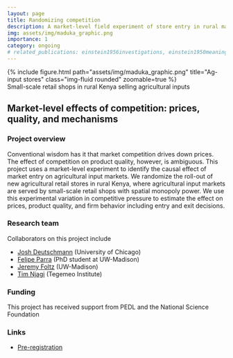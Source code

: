 ```yaml
---
layout: page
title: Randomizing competition
description: A market-level field experiment of store entry in rural markets to shed light on how competition affects product quality
img: assets/img/maduka_graphic.png
importance: 1
category: ongoing
# related_publications: einstein1956investigations, einstein1950meaning
---
```


<div class="row">
    <div class="col-sm mt-3 mt-md-0">
        {% include figure.html path="assets/img/maduka_graphic.png" title="Ag-input stores" class="img-fluid rounded" zoomable=true %}
    </div>
</div>
<div class="caption">
    Small-scale retail shops in rural Kenya selling agricultural inputs
</div>

## Market-level effects of competition: prices, quality, and mechanisms

### Project overview

Conventional wisdom has it that market competition drives down prices. The effect of competition on product quality, however, is ambiguous. This project uses a market-level experiment to identify the causal effect of market entry on agricultural input markets. We randomize the roll-out of new agricultural retail stores in rural Kenya, where agricultural input markets are served by small-scale retail shops with spatial monopoly power. We use this experimental variation in competitive pressure to estimate the effect on prices, product quality, and firm behavior including entry and exit decisions.

### Research team

Collaborators on this project include 
- [Josh Deutschmann](https://jwdeutschmann.com/) (University of Chicago)
- [Felipe Parra](https://ffparra303.github.io) (PhD student at UW-Madison)
- [Jeremy Foltz](https://aae.wisc.edu/faculty/jdfoltz/) (UW-Madison)
- [Tim Njagi](https://scholar.google.it/citations?user=Tq9mSlMAAAAJ&hl=en) (Tegemeo Institute)

### Funding

This project has received support from PEDL and the National Science Foundation

### Links

- [Pre-registration](https://doi.org/10.1257/rct.5226-1.0)
